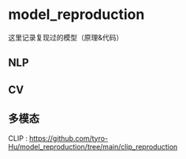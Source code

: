 # model_reproduction
这里记录复现过的模型（原理&amp;代码）

## NLP


## CV


## 多模态
CLIP : https://github.com/tyro-Hu/model_reproduction/tree/main/clip_reproduction
